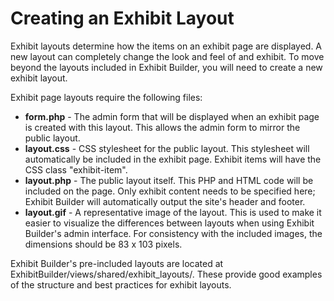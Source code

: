 Creating an Exhibit Layout
==========================

Exhibit layouts determine how the items on an exhibit page are displayed. A new layout can completely change the look and feel of and exhibit. To move beyond the layouts included in Exhibit Builder, you will need to create a new exhibit layout.

Exhibit page layouts require the following files:

-   **form.php** - The admin form that will be displayed when an exhibit page is created with this layout. This allows the admin form to mirror the public layout.
-   **layout.css** - CSS stylesheet for the public layout. This stylesheet will automatically be included in the exhibit page. Exhibit items will have the CSS class "exhibit-item".
-   **layout.php** - The public layout itself. This PHP and HTML code will be included on the page. Only exhibit content needs to be specified here; Exhibit Builder will automatically output the site's header and footer.
-   **layout.gif** - A representative image of the layout. This is used to make it easier to visualize the differences between layouts when using Exhibit Builder's admin interface. For consistency with the included images, the dimensions should be 83 x 103 pixels.

Exhibit Builder's pre-included layouts are located at ExhibitBuilder/views/shared/exhibit\_layouts/. These provide good examples of the structure and best practices for exhibit layouts.